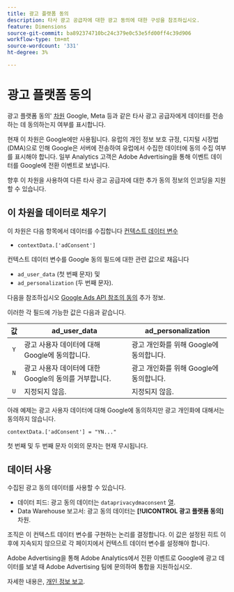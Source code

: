```yaml
---
title: 광고 플랫폼 동의
description: 타사 광고 공급자에 대한 광고 동의에 대한 구성을 참조하십시오.
feature: Dimensions
source-git-commit: ba892374710bc24c379e0c53e5fd00ff4c39d906
workflow-type: tm+mt
source-wordcount: '331'
ht-degree: 3%

---
```


# 광고 플랫폼 동의

광고 플랫폼 동의&#39; [차원](overview.md) Google, Meta 등과 같은 타사 광고 공급자에게 데이터를 전송하는 데 동의하는지 여부를 표시합니다.

현재 이 차원은 Google에만 사용됩니다. 유럽의 개인 정보 보호 규정, 디지털 시장법(DMA)으로 인해 Google은 서버에 전송하여 유럽에서 수집한 데이터에 동의 수집 여부를 표시해야 합니다. 일부 Analytics 고객은 Adobe Advertising을 통해 이벤트 데이터를 Google에 전환 이벤트로 보냅니다.

향후 이 차원을 사용하여 다른 타사 광고 공급자에 대한 추가 동의 정보의 인코딩을 지원할 수 있습니다.

## 이 차원을 데이터로 채우기

이 차원은 다음 항목에서 데이터를 수집합니다 [컨텍스트 데이터 변수](/help/implement/vars/page-vars/contextdata.md)

* `contextData.['adConsent']`

컨텍스트 데이터 변수를 Google 동의 필드에 대한 관련 값으로 채웁니다

* `ad_user_data` (첫 번째 문자) 및
* `ad_personalization` (두 번째 문자).

다음을 참조하십시오 [Google Ads API 참조의 동의](https://developers.google.com/google-ads/api/reference/rpc/v15/Consent) 추가 정보.

이러한 각 필드에 가능한 값은 다음과 같습니다.

| 값 | ad_user_data | ad_personalization |
|:-:|---|---|
| `Y` | 광고 사용자 데이터에 대해 Google에 동의합니다. | 광고 개인화를 위해 Google에 동의합니다. |
| `N` | 광고 사용자 데이터에 대한 Google의 동의를 거부합니다. | 광고 개인화를 위해 Google에 동의합니다. |
| `U` | 지정되지 않음. | 지정되지 않음. |

아래 예제는 광고 사용자 데이터에 대해 Google에 동의하지만 광고 개인화에 대해서는 동의하지 않습니다.

```
contextData.['adConsent'] = "YN..."
```

첫 번째 및 두 번째 문자 이외의 문자는 현재 무시됩니다.

## 데이터 사용

수집된 광고 동의 데이터를 사용할 수 있습니다.

* 데이터 피드: 광고 동의 데이터는 `dataprivacydmaconsent` [열](/help/export/analytics-data-feed/c-df-contents/datafeeds-reference.md).
* Data Warehouse 보고서: 광고 동의 데이터는 **[!UICONTROL 광고 플랫폼 동의]** 차원.

조직은 이 컨텍스트 데이터 변수를 구현하는 논리를 결정합니다. 이 값은 설정된 히트 이후에 지속되지 않으므로 각 페이지에서 컨텍스트 데이터 변수를 설정해야 합니다.

Adobe Advertising을 통해 Adobe Analytics에서 전환 이벤트로 Google에 광고 데이터를 보낼 때 Adobe Advertising 팀에 문의하여 통합을 지원하십시오.

자세한 내용은, [개인 정보 보고](/help/admin/admin/c-manage-report-suites/c-edit-report-suites/privacy-reporting.md).
